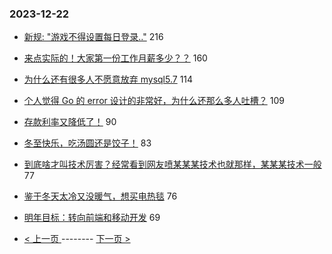 ### 2023-12-22 
- [新规: "游戏不得设置每日登录.."](https://www.v2ex.com/t/1002575) 216
- [来点实际的！大家第一份工作月薪多少？？](https://www.v2ex.com/t/1002606) 160
- [为什么还有很多人不愿意放弃 mysql5.7](https://www.v2ex.com/t/1002467) 114
- [个人觉得 Go 的 error 设计的非常好，为什么还那么多人吐槽？](https://www.v2ex.com/t/1002535) 109
- [存款利率又降低了！](https://www.v2ex.com/t/1002484) 90
- [冬至快乐，吃汤圆还是饺子！](https://www.v2ex.com/t/1002527) 83
- [到底啥才叫技术厉害？经常看到网友喷某某某技术也就那样，某某某技术一般](https://www.v2ex.com/t/1002514) 77
- [鉴于冬天太冷又没暖气，想买电热毯](https://www.v2ex.com/t/1002480) 76
- [明年目标：转向前端和移动开发](https://www.v2ex.com/t/1002591) 69 

- [ < 上一页 ](https://github.com/able8/v2ex-hot-record/blob/master/2023-12-21.md) -------- [ 下一页 > ](https://github.com/able8/v2ex-hot-record/blob/master/2023-12-23.md)